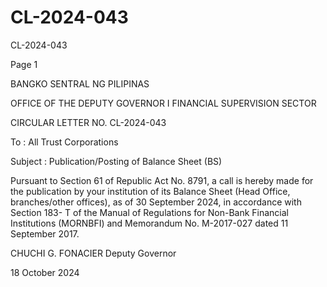 # CL-2024-043

CL-2024-043

Page 1

BANGKO SENTRAL NG PILIPINAS

OFFICE OF THE DEPUTY GOVERNOR I FINANCIAL SUPERVISION SECTOR

CIRCULAR LETTER NO. CL-2024-043

To : All Trust Corporations

Subject : Publication/Posting of Balance Sheet (BS)

Pursuant to Section 61 of Republic Act No. 8791, a call is hereby made for the publication by your institution of its Balance Sheet (Head Office, branches/other offices), as of 30 September 2024, in accordance with Section 183- T of the Manual of Regulations for Non-Bank Financial Institutions (MORNBFI) and Memorandum No. M-2017-027 dated 11 September 2017.

 CHUCHI G. FONACIER Deputy Governor

18 October 2024